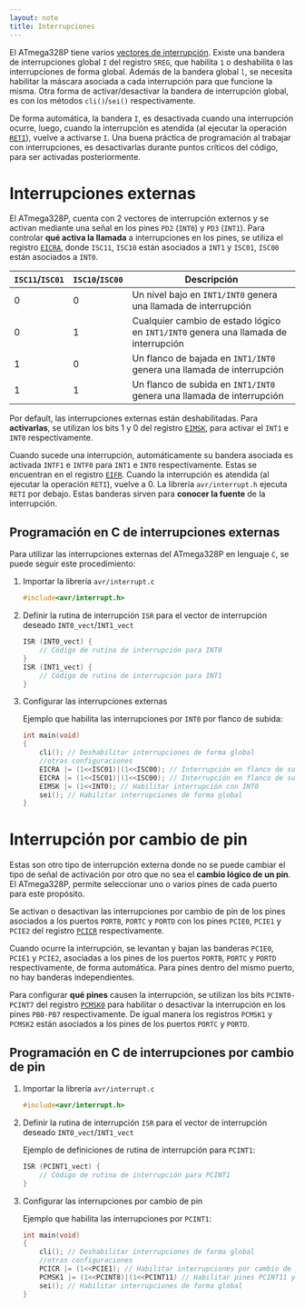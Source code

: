 ```yaml
---
layout: note
title: Interrupciones
---
```


El ATmega328P tiene varios [vectores de interrupción](https://ww1.microchip.com/downloads/en/DeviceDoc/Atmel-7810-Automotive-Microcontrollers-ATmega328P_Datasheet.pdf#page=49). Existe una bandera de interrupciones global `I` del registro `SREG`, que habilita `1` o deshabilita `0` las interrupciones de forma global. Además de la bandera global `l`, se necesita habilitar la máscara asociada a cada interrupción para que funcione la misma. Otra forma de activar/desactivar la bandera de interrupción global, es con los métodos `cli()`/`sei()` respectivamente.

De forma automática, la bandera `I`, es desactivada cuando una interrupción ocurre, luego, cuando la interrupción es atendida (al ejecutar la operación [`RETI`](https://ww1.microchip.com/downloads/en/DeviceDoc/Atmel-7810-Automotive-Microcontrollers-ATmega328P_Datasheet.pdf#page=281)), vuelve a activarse `I`. Una buena práctica de programación al trabajar con interrupciones, es desactivarlas durante puntos críticos del código, para ser activadas posteriormente.

# Interrupciones externas
El ATmega328P, cuenta con 2 vectores de interrupción externos y se activan mediante una señal en los pines `PD2` (`INT0`) y `PD3` (`INT1`). Para controlar **qué activa la llamada** a interrupciones en los pines, se utiliza el registro [`EICRA`](https://ww1.microchip.com/downloads/en/DeviceDoc/Atmel-7810-Automotive-Microcontrollers-ATmega328P_Datasheet.pdf#page=54), donde `ISC11`, `ISC10` están asociados a `INT1` y `ISC01`, `ISC00` están asociados a `INT0`.

| `ISC11`/`ISC01` | `ISC10`/`ISC00` | Descripción                                                                         |
| -               | -               | -                                                                                   |
| 0               | 0               | Un nivel bajo en `INT1/INT0` genera una llamada de interrupción                     |
| 0               | 1               | Cualquier cambio de estado lógico en `INT1/INT0` genera una llamada de interrupción |
| 1               | 0               | Un flanco de bajada en `INT1/INT0` genera una llamada de interrupción               |
| 1               | 1               | Un flanco de subida en `INT1/INT0` genera una llamada de interrupción               |

Por default, las interrupciones externas están deshabilitadas. Para **activarlas**, se utilizan los bits 1 y 0 del registro [`EIMSK`](https://ww1.microchip.com/downloads/en/DeviceDoc/Atmel-7810-Automotive-Microcontrollers-ATmega328P_Datasheet.pdf#page=55), para activar el `INT1` e `INT0` respectivamente.

Cuando sucede una interrupción, automáticamente su bandera asociada es activada `INTF1` e `INTF0` para `INT1` e `INT0` respectivamente. Estas se encuentran en el registro [`EIFR`](https://ww1.microchip.com/downloads/en/DeviceDoc/Atmel-7810-Automotive-Microcontrollers-ATmega328P_Datasheet.pdf#page=55). Cuando la interrupción es atendida (al ejecutar la operación `RETI`), vuelve a 0. La librería `avr/interrupt.h` ejecuta `RETI` por debajo. Estas banderas sirven para **conocer la fuente** de la interrupción.

## Programación en C de interrupciones externas
Para utilizar las interrupciones externas del ATmega328P en lenguaje `C`, se puede seguir este procedimiento:

1. Importar la librería `avr/interrupt.c`
    ```c
    #include<avr/interrupt.h>
    ```
3. Definir la rutina de interrupción `ISR` para el vector de interrupción deseado `INT0_vect`/`INT1_vect`
    ```c
    ISR (INT0_vect) {
        // Código de rutina de interrupción para INT0
    }
    ISR (INT1_vect) {
        // Código de rutina de interrupción para INT1
    }
    ```
5. Configurar las interrupciones externas

    Ejemplo que habilita las interrupciones por `INT0` por flanco de subida:
    ```c
    int main(void)
    {
        cli(); // Deshabilitar interrupciones de forma global
        //otras configuraciones
        EICRA |= (1<<ISC01)|(1<<ISC00); // Interrupción en flanco de subida para INT0
        EICRA |= (1<<ISC01)|(1<<ISC00); // Interrupción en flanco de subida para INT0
        EIMSK |= (1<<INT0); // Habilitar interrupción con INT0
        sei(); // Habilitar interrupciones de forma global
    }
    ```
    
# Interrupción por cambio de pin
Estas son otro tipo de interrupción externa donde no se puede cambiar el tipo de señal de activación por otro que no sea el **cambio lógico de un pin**. El ATmega328P, permite seleccionar uno o varios pines de cada puerto para este propósito.

Se activan o desactivan las interrupciones por cambio de pin de los pines asociados a los puertos `PORTB`, `PORTC` y `PORTD` con los pines `PCIE0`, `PCIE1` y `PCIE2` del registro [`PCICR`](https://ww1.microchip.com/downloads/en/DeviceDoc/Atmel-7810-Automotive-Microcontrollers-ATmega328P_Datasheet.pdf#page=57) respectivamente.

Cuando ocurre la interrupción, se levantan y bajan las banderas `PCIE0`, `PCIE1` y `PCIE2`, asociadas a los pines de los puertos `PORTB`, `PORTC` y `PORTD` respectivamente, de forma automática. Para pines dentro del mismo puerto, no hay banderas independientes.

Para configurar **qué pines** causen la interrupción, se utilizan los bits `PCINT0-PCINT7` del registro [`PCMSK0`](https://ww1.microchip.com/downloads/en/DeviceDoc/Atmel-7810-Automotive-Microcontrollers-ATmega328P_Datasheet.pdf#page=57) para habilitar o desactivar la interrupción en los pines `PB0-PB7` respectivamente. De igual manera los registros `PCMSK1` y `PCMSK2` están asociados a los pines de los puertos `PORTC` y `PORTD`.

## Programación en C de interrupciones por cambio de pin

1. Importar la librería `avr/interrupt.c`
    ```c
    #include<avr/interrupt.h>
    ```
3. Definir la rutina de interrupción `ISR` para el vector de interrupción deseado `INT0_vect`/`INT1_vect`

    Ejemplo de definiciones de rutina de interrupción para `PCINT1`:
    ```c
    ISR (PCINT1_vect) {
        // Código de rutina de interrupción para PCINT1
    }
    ```
5. Configurar las interrupciones por cambio de pin

    Ejemplo que habilita las interrupciones por `PCINT1`:
    ```c
    int main(void)
    {
        cli(); // Deshabilitar interrupciones de forma global
        //otras configuraciones
        PCICR |= (1<<PCIE1); // Habilitar interrupciones por cambio de pin en PORTC
        PCMSK1 |= (1<<PCINT8)|(1<<PCINT11) // Habilitar pines PCINT11 y PCINT8 para interrupción
        sei(); // Habilitar interrupciones de forma global
    }
    ```
